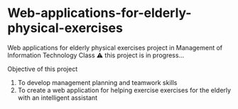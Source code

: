 # Web-applications-for-elderly-physical-exercises 
Web applications for elderly physical exercises project in Management of Information Technology Class
⚠️ this project is in progress...

Objective of this project

1. To develop management planning and teamwork skills
2. To create a web application for helping exercise exercises for the elderly with an intelligent assistant

